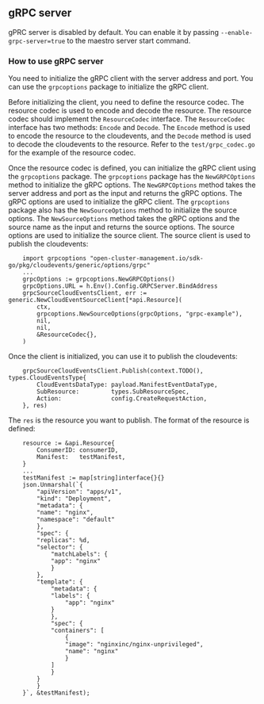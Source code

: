 ## gRPC server
gPRC server is disabled by default. You can enable it by passing `--enable-grpc-server=true` to the maestro server start command.

### How to use gRPC server
You need to initialize the gRPC client with the server address and port. You can use the `grpcoptions` package to initialize the gRPC client. 

Before initializing the client, you need to define the resource codec. The resource codec is used to encode and decode the resource. The resource codec should implement the `ResourceCodec` interface. The `ResourceCodec` interface has two methods: `Encode` and `Decode`. The `Encode` method is used to encode the resource to the cloudevents, and the `Decode` method is used to decode the cloudevents to the resource. Refer to the `test/grpc_codec.go` for the example of the resource codec.

Once the resource codec is defined, you can initialize the gRPC client using the `grpcoptions` package. The `grpcoptions` package has the `NewGRPCOptions` method to initialize the gRPC options. The `NewGRPCOptions` method takes the server address and port as the input and returns the gRPC options. The gRPC options are used to initialize the gRPC client. The `grpcoptions` package also has the `NewSourceOptions` method to initialize the source options. The `NewSourceOptions` method takes the gRPC options and the source name as the input and returns the source options. The source options are used to initialize the source client. The source client is used to publish the cloudevents:
```
    import grpcoptions "open-cluster-management.io/sdk-go/pkg/cloudevents/generic/options/grpc"
	...
    grpcOptions := grpcoptions.NewGRPCOptions()
	grpcOptions.URL = h.Env().Config.GRPCServer.BindAddress
	grpcSourceCloudEventsClient, err := generic.NewCloudEventSourceClient[*api.Resource](
		ctx,
		grpcoptions.NewSourceOptions(grpcOptions, "grpc-example"),
		nil,
		nil,
		&ResourceCodec{},
	)
```
Once the client is initialized, you can use it to publish the cloudevents:
```
    grpcSourceCloudEventsClient.Publish(context.TODO(), types.CloudEventsType{
		CloudEventsDataType: payload.ManifestEventDataType,
		SubResource:         types.SubResourceSpec,
		Action:              config.CreateRequestAction,
	}, res)
```
The `res` is the resource you want to publish. The format of the resource is defined:
```
    resource := &api.Resource{
		ConsumerID: consumerID,
		Manifest:   testManifest,
	}
    ...
    testManifest := map[string]interface{}{}
	json.Unmarshal(`{
        "apiVersion": "apps/v1",
        "kind": "Deployment",
        "metadata": {
        "name": "nginx",
        "namespace": "default"
        },
        "spec": {
        "replicas": %d,
        "selector": {
            "matchLabels": {
            "app": "nginx"
            }
        },
        "template": {
            "metadata": {
            "labels": {
                "app": "nginx"
            }
            },
            "spec": {
            "containers": [
                {
                "image": "nginxinc/nginx-unprivileged",
                "name": "nginx"
                }
            ]
            }
        }
        }
    }`, &testManifest);
	
```